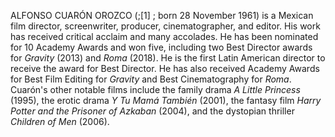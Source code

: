 ALFONSO CUARÓN OROZCO (;[1] ; born 28 November 1961) is a Mexican film director, screenwriter, producer, cinematographer, and editor. His work has received critical acclaim and many accolades. He has been nominated for 10 Academy Awards and won five, including two Best Director awards for _Gravity_ (2013) and _Roma_ (2018). He is the first Latin American director to receive the award for Best Director. He has also received Academy Awards for Best Film Editing for _Gravity_ and Best Cinematography for _Roma_. Cuarón's other notable films include the family drama _A Little Princess_ (1995), the erotic drama _Y Tu Mamá También_ (2001), the fantasy film _Harry Potter and the Prisoner of Azkaban_ (2004), and the dystopian thriller _Children of Men_ (2006).
